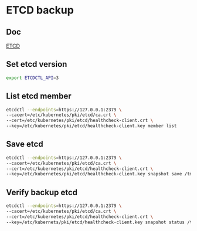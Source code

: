 # ETCD backup

## Doc

[ETCD](https://kubernetes.io/docs/tasks/administer-cluster/configure-upgrade-etcd/#backing-up-an-etcd-cluster)

## Set etcd version

```sh
export ETCDCTL_API=3
```

## List etcd member

```sh
etcdctl --endpoints=https://127.0.0.1:2379 \
--cacert=/etc/kubernetes/pki/etcd/ca.crt \
--cert=/etc/kubernetes/pki/etcd/healthcheck-client.crt \
--key=/etc/kubernetes/pki/etcd/healthcheck-client.key member list
```

## Save etcd

```sh
etcdctl --endpoints=https://127.0.0.1:2379 \
--cacert=/etc/kubernetes/pki/etcd/ca.crt \
--cert=/etc/kubernetes/pki/etcd/healthcheck-client.crt \
--key=/etc/kubernetes/pki/etcd/healthcheck-client.key snapshot save /tmp/etcd-backup.db
```

## Verify backup etcd

```sh
etcdctl --endpoints=https://127.0.0.1:2379 \
--cacert=/etc/kubernetes/pki/etcd/ca.crt \
--cert=/etc/kubernetes/pki/etcd/healthcheck-client.crt \
--key=/etc/kubernets/pki/etcd/healthcheck-client.key snapshot status /tmp/etcd-backup.db -w table
```
